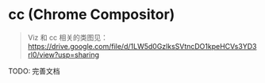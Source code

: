 # cc (Chrome Compositor)

> Viz 和 cc 相关的类图见： <https://drive.google.com/file/d/1LW5d0GzlksSVtncDO1kpeHCVs3YD3rl0/view?usp=sharing>  

TODO: 完善文档

